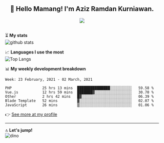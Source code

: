 <h2 align="center">👋 Hello Mamang! I'm Aziz Ramdan Kurniawan.</h2>  
<p align="center">
  <img src="https://komarev.com/ghpvc/?username=azizramdan"> <br><br>
</p>
    
⏳ **My stats**  
![github stats](https://github-readme-stats.vercel.app/api?username=azizramdan&show_icons=true&count_private=true&title_color=000&hide_border=true&hide_title=true)  

📈 **Languages I use the most**  
![Top Langs](https://github-readme-stats.vercel.app/api/top-langs/?username=azizramdan&layout=compact&langs_count=6&hide=tsql&hide_border=true&hide_title=true&exclude_repo=Futsal-Go,Futsal-Go-Admin,Sistem-Informasi-Sensus-Harian-Rawat-Inap)  

📊 **My weekly development breakdown**
<!--START_SECTION:waka-->
```text
Week: 23 February, 2021 - 02 March, 2021

PHP              25 hrs 13 mins  ███████████████░░░░░░░░░░   59.58 % 
Vue.js           12 hrs 59 mins  ███████▓░░░░░░░░░░░░░░░░░   30.70 % 
Other            2 hrs 42 mins   █▓░░░░░░░░░░░░░░░░░░░░░░░   06.39 % 
Blade Template   52 mins         ▓░░░░░░░░░░░░░░░░░░░░░░░░   02.07 % 
JavaScript       26 mins         ▒░░░░░░░░░░░░░░░░░░░░░░░░   01.06 % 
```
<!--END_SECTION:waka-->
👉 [See more at my profile](https://wakatime.com/@azizramdan)
***
🔝 **Let's jump!**  
![dino](https://raw.githubusercontent.com/azizramdan/azizramdan/master/dino.gif)  
